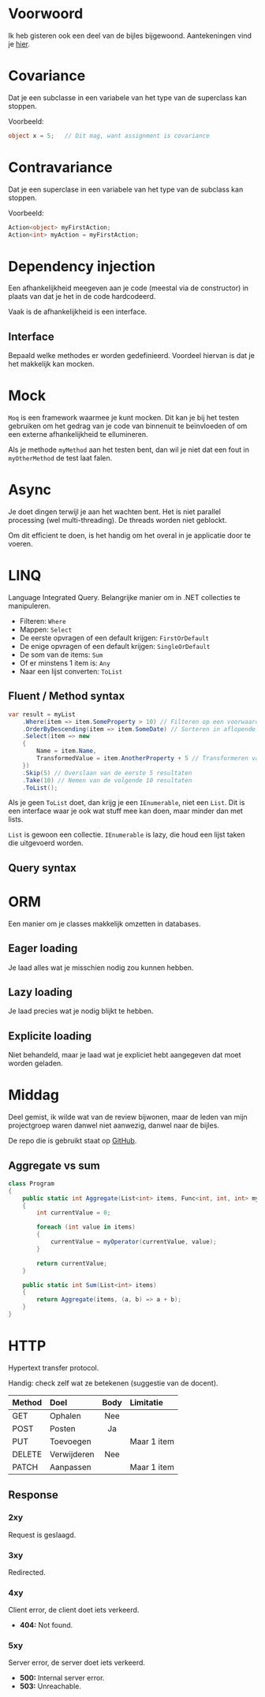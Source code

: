 # Voorwoord
Ik heb gisteren ook een deel van de bijles bijgewoond. Aantekeningen vind je [hier](./Bijles%206-12-2023.md).

# Covariance
Dat je een subclasse in een variabele van het type van de superclass kan stoppen.

Voorbeeld:
```cs
object x = 5;   // Dit mag, want assignment is covariance
```

# Contravariance
Dat je een superclase in een variabele van het type van de subclass kan stoppen.

Voorbeeld:
```cs
Action<object> myFirstAction;
Action<int> myAction = myFirstAction;
```

# Dependency injection
Een afhankelijkheid meegeven aan je code (meestal via de constructor) in plaats van dat je het in de code hardcodeerd.

Vaak is de afhankelijkheid is een interface.

## Interface
Bepaald welke methodes er worden gedefinieerd. Voordeel hiervan is dat je het makkelijk kan mocken.

# Mock
`Moq` is een framework waarmee je kunt mocken. Dit kan je bij het testen gebruiken om het gedrag van je code van binnenuit te beïnvloeden of om een externe afhankelijkheid te ellumineren.

Als je methode `myMethod` aan het testen bent, dan wil je niet dat een fout in `myOtherMethod` de test laat falen.

# Async
Je doet dingen terwijl je aan het wachten bent. Het is niet parallel processing (wel multi-threading). De threads worden niet geblockt.

Om dit efficient te doen, is het handig om het overal in je applicatie door te voeren.

# LINQ
Language Integrated Query. Belangrijke manier om in .NET collecties te manipuleren.

- Filteren: `Where`
- Mappen: `Select`
- De eerste opvragen of een default krijgen: `FirstOrDefault`
- De enige opvragen of een default krijgen: `SingleOrDefault`
- De som van de items: `Sum`
- Of er minstens 1 item is: `Any`
- Naar een lijst converten: `ToList`

## Fluent / Method syntax
```cs
var result = myList
    .Where(item => item.SomeProperty > 10) // Filteren op een voorwaarde
    .OrderByDescending(item => item.SomeDate) // Sorteren in aflopende volgorde op basis van een datumveld
    .Select(item => new
    {
        Name = item.Name,
        TransformedValue = item.AnotherProperty + 5 // Transformeren van gegevens
    })
    .Skip(5) // Overslaan van de eerste 5 resultaten
    .Take(10) // Nemen van de volgende 10 resultaten
    .ToList();
```

Als je geen `ToList` doet, dan krijg je een `IEnumerable`, niet een `List`. Dit is een interface waar je ook wat stuff mee kan doen, maar minder dan met lists.

`List` is gewoon een collectie. `IEnumerable` is lazy, die houd een lijst taken die uitgevoerd worden.

## Query syntax

# ORM
Een manier om je classes makkelijk omzetten in databases.

## Eager loading
Je laad alles wat je misschien nodig zou kunnen hebben.

## Lazy loading
Je laad precies wat je nodig blijkt te hebben.

## Explicite loading
Niet behandeld, maar je laad wat je expliciet hebt aangegeven dat moet worden geladen.

# Middag
Deel gemist, ik wilde wat van de review bijwonen, maar de leden van mijn projectgroep waren danwel niet aanwezig, danwel naar de bijles.

De repo die is gebruikt staat op [GitHub](https://www.github.com/evdboom/HHS_CSharp_React).

## Aggregate vs sum
```cs
class Program
{
    public static int Aggregate(List<int> items, Func<int, int, int> myOperator)
    {
        int currentValue = 0;

        foreach (int value in items)
        {
            currentValue = myOperator(currentValue, value);
        }

        return currentValue;
    }

    public static int Sum(List<int> items)
    {
        return Aggregate(items, (a, b) => a + b);
    }
}
```

# HTTP
Hypertext transfer protocol.

Handig: check zelf wat ze betekenen (suggestie van de docent).

| Method | Doel        | Body | Limitatie
|:-------|:------------|:----:|:---------
| GET    | Ophalen     | Nee  |
| POST   | Posten      | Ja   |
| PUT    | Toevoegen   |      | Maar 1 item
| DELETE | Verwijderen | Nee  |
| PATCH  | Aanpassen   |      | Maar 1 item

## Response
### 2xy
Request is geslaagd.

### 3xy
Redirected.

### 4xy
Client error, de client doet iets verkeerd.

- **404:** Not found.

### 5xy
Server error, de server doet iets verkeerd.

- **500:** Internal server error.
- **503:** Unreachable.
